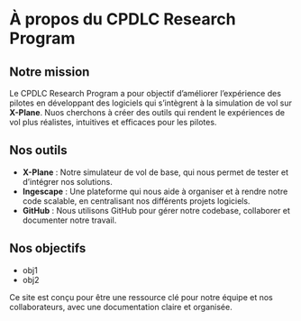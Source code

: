 # À propos du CPDLC Research Program

## Notre mission
Le CPDLC Research Program a pour objectif d’améliorer l’expérience des pilotes en développant des logiciels qui s’intègrent à la simulation de vol sur **X-Plane**. Nuos cherchons à créer des outils qui rendent le expériences de vol plus réalistes, intuitives et efficaces pour les pilotes.

## Nos outils
- **X-Plane** : Notre simulateur de vol de base, qui nous permet de tester et d’intégrer nos solutions.
- **Ingescape** : Une plateforme qui nous aide à organiser et à rendre notre code scalable, en centralisant nos différents projets logiciels.
- **GitHub** : Nous utilisons GitHub pour gérer notre codebase, collaborer et documenter notre travail.

## Nos objectifs
- obj1
- obj2

Ce site est conçu pour être une ressource clé pour notre équipe et nos collaborateurs, avec une documentation claire et organisée.